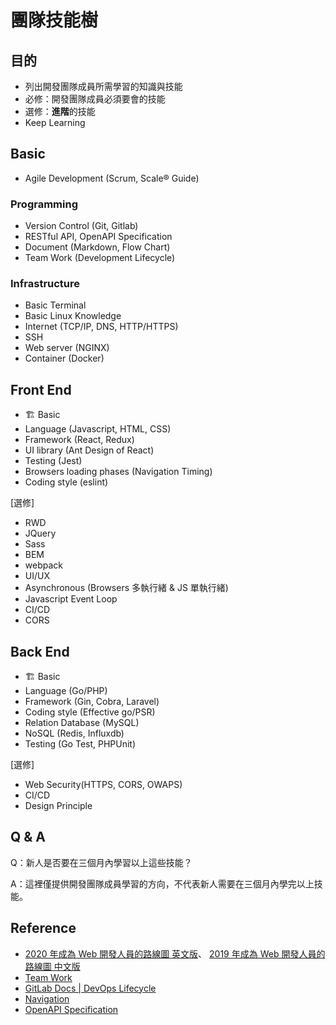 # 團隊技能樹

## 目的

- 列出開發團隊成員所需學習的知識與技能
- 必修：開發團隊成員必須要會的技能
- 選修：**進階**的技能
- Keep Learning

## Basic

- Agile Development (Scrum, Scale® Guide)

### Programming
- Version Control (Git, Gitlab)
- RESTful API, OpenAPI Specification
- Document (Markdown, Flow Chart)
- Team Work (Development Lifecycle)

### Infrastructure
- Basic Terminal
- Basic Linux Knowledge
- Internet (TCP/IP, DNS, HTTP/HTTPS)
- SSH 
- Web server (NGINX)
- Container (Docker)

## Front End

- :building_construction: Basic
- Language (Javascript, HTML, CSS)
- Framework (React, Redux)
- UI library (Ant Design of React)
- Testing (Jest)
- Browsers loading phases (Navigation Timing)
- Coding style (eslint)

[選修]
- RWD
- JQuery
- Sass
- BEM
- webpack
- UI/UX
- Asynchronous (Browsers 多執行緒 & JS 單執行緒)
- Javascript Event Loop
- CI/CD
- CORS

## Back End

- :building_construction: Basic
- Language (Go/PHP)
- Framework (Gin, Cobra, Laravel)
- Coding style (Effective go/PSR)
- Relation Database (MySQL)
- NoSQL (Redis, Influxdb)
- Testing (Go Test, PHPUnit)

[選修]
- Web Security(HTTPS, CORS, OWAPS)
- CI/CD
- Design Principle

## Q & A

Q：新人是否要在三個月內學習以上這些技能？

A：這裡僅提供開發團隊成員學習的方向，不代表新人需要在三個月內學完以上技能。

## Reference

- [2020 年成為 Web 開發人員的路線圖 英文版](https://github.com/kamranahmedse/developer-roadmap)、
 [2019 年成為 Web 開發人員的路線圖 中文版](https://github.com/goodjack/developer-roadmap-chinese)
- [Team Work](https://about.gitlab.com/stages-devops-lifecycle/)
- [GitLab Docs | DevOps Lifecycle](https://docs.gitlab.com/ee/README.html#the-entire-devops-lifecycle)
- [Navigation](https://bookstein.github.io/blog/2016/10/20/navigation-timing-api/)
- [OpenAPI Specification](https://github.com/OAI/OpenAPI-Specification/blob/master/versions/3.0.2.md)
